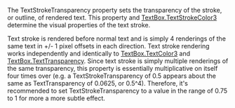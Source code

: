 The TextStrokeTransparency property sets the transparency of the stroke,
or outline, of rendered text. This property and [TextBox.TextStrokeColor3](https://create.roblox.com/docs/reference/engine/classes/TextBox#TextStrokeColor3)
determine the visual properties of the text stroke.

Text stroke is rendered before normal text and is simply 4 renderings of
the same text in +/- 1 pixel offsets in each direction. Text stroke
rendering works independently and identically to [TextBox.TextColor3](https://create.roblox.com/docs/reference/engine/classes/TextBox#TextColor3) and
[TextBox.TextTransparency](https://create.roblox.com/docs/reference/engine/classes/TextBox#TextTransparency). Since text stroke is simply multiple
renderings of the same transparency, this property is essentially
multiplicative on itself four times over (e.g. a TextStrokeTransparency of
0.5 appears about the same as TextTransparency of 0.0625, or 0.5^4).
Therefore, it's recommended to set TextStrokeTransparency to a value in
the range of 0.75 to 1 for more a more subtle effect.